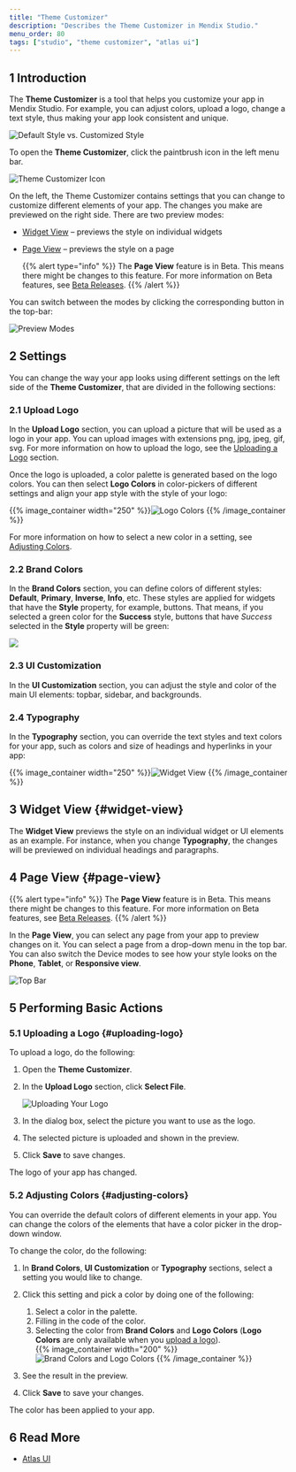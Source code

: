 ```yaml
---
title: "Theme Customizer"
description: "Describes the Theme Customizer in Mendix Studio."
menu_order: 80
tags: ["studio", "theme customizer", "atlas ui"]
---
```


## 1 Introduction 

The **Theme Customizer** is a tool that helps you customize your app in Mendix Studio. For example, you can adjust colors, upload a logo, change a text style, thus making your app look consistent and unique.

![Default Style vs. Customized Style](attachments/theme-customizer/default-vs-customized.png)

To open the **Theme Customizer**, click the paintbrush icon in the left menu bar. 

![Theme Customizer Icon](attachments/theme-customizer/theme-customizer-icon.png)

On the left, the Theme Customizer contains settings that you can change to customize different elements of your app. The changes you make are previewed on the right side. There are two preview modes:

* [Widget View](#widget-view) – previews the style on individual widgets

*  [Page View](#page-view) – previews the style on a page

    {{% alert type="info" %}} The **Page View** feature is in Beta. This means there might be changes to this feature. For more information on Beta features, see [Beta Releases](/releasenotes/beta-features/).
    {{% /alert %}}

You can switch between the modes by clicking the corresponding button in the top-bar:

![Preview Modes](attachments/theme-customizer/preview-modes.png)

## 2 Settings

You can change the way your app looks using different settings on the left side of the **Theme Customizer**, that are divided in the following sections:

### 2.1 Upload Logo

In the **Upload Logo** section, you can upload a picture that will be used as a logo in your app. You can upload  images with extensions png, jpg, jpeg, gif, svg. For more information on how to upload the logo, see the [Uploading a Logo](#uploading-logo) section.  

Once the logo is uploaded, a color palette is generated based on the logo colors. You can then select **Logo Colors** in color-pickers of different settings and align your app style with the style of your logo:

{{% image_container width="250" %}}![Logo Colors](attachments/theme-customizer/logo-colors.png)
{{% /image_container %}}

For more information on how to select a new color in a setting, see [Adjusting Colors](#adjusting-colors).

### 2.2 Brand Colors

In the **Brand Colors** section, you can define colors of different styles: **Default**, **Primary**, **Inverse**, **Info**, etc. These styles are applied for widgets that have the **Style** property, for example, buttons. That means, if you selected a green color for the **Success** style, buttons that have *Success* selected in the **Style** property will be green: 

![](attachments/theme-customizer/brand-colors-style-dependency.png)

### 2.3 UI Customization

In the **UI Customization** section, you can adjust the style and color of the main UI elements: topbar, sidebar, and backgrounds.

### 2.4 Typography

In the **Typography** section, you can override the text styles and text colors for your app, such as colors and size of headings and hyperlinks in your app:

{{% image_container width="250" %}}![Widget View](attachments/theme-customizer/widget-view.png)
{{% /image_container %}}

## 3 Widget View {#widget-view}

The **Widget View** previews the style on an individual widget or UI elements as an example. For instance, when you change **Typography**, the changes will be previewed on individual headings and paragraphs. 

## 4 Page View {#page-view}

{{% alert type="info" %}} The **Page View** feature is in Beta. This means there might be changes to this feature. For more information on Beta features, see [Beta Releases](/releasenotes/beta-features/).
{{% /alert %}}

In the **Page View**, you can select any page from your app to preview changes on it. You can select a page from a drop-down menu in the top bar. You can also switch the Device modes to see how your style looks on the **Phone**, **Tablet**, or **Responsive view**.  

![Top Bar](attachments/theme-customizer/top-bar.png)

## 5 Performing Basic Actions

### 5.1 Uploading a Logo {#uploading-logo}

To upload a logo, do the following: 

1. Open the **Theme Customizer**.

2.  In the **Upload Logo** section, click **Select File**.  

    ![Uploading Your Logo](attachments/theme-customizer/upload-logo.png)

3. In the dialog box, select the picture you want to use as the logo.

4.  The selected picture is uploaded and shown in the preview. 

5. Click **Save** to save changes.

The logo of your app has changed.

### 5.2 Adjusting Colors {#adjusting-colors}

You can override the default colors of different elements in your app. You can change the colors of the elements that have a color picker in the drop-down window. 

To change the color, do the following:

1. In **Brand Colors**, **UI Customization** or **Typography** sections, select a setting you would like to change.

2.  Click this setting and pick a color by doing one of the following:

    1. Select a color in the palette.
    2. Filling in the code of the color.
    3. Selecting the color from **Brand Colors** and **Logo Colors** (**Logo Colors** are only available when you [upload a logo](#uploading-logo)).<br/>
	{{% image_container width="200" %}}![Brand Colors and Logo Colors](attachments/theme-customizer/adjusting-color.png)
    {{% /image_container %}}

3. See the result in the preview.

4. Click **Save** to save your changes. 

The color has been applied to your app.

## 6 Read More

* [Atlas UI](/howto8/front-end/atlas-ui)
